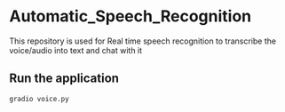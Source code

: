 # Automatic_Speech_Recognition
This repository is used for Real time speech recognition to transcribe the voice/audio into text and chat with it

## Run the application
```gradio voice.py```
